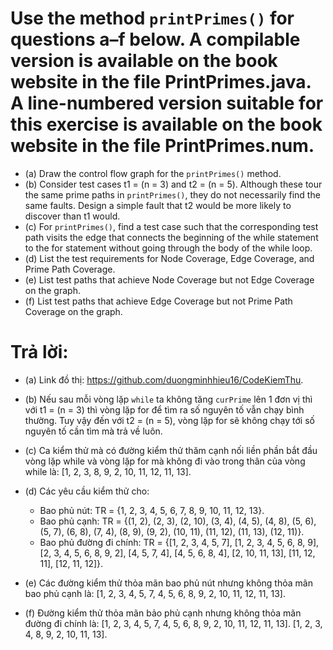 # Use the method `printPrimes()` for questions a–f below. A compilable version is available on the book website in the file PrintPrimes.java. A line-numbered version suitable for this exercise is available on the book website in the file PrintPrimes.num.
* (a) Draw the control flow graph for the `printPrimes()` method.
* (b) Consider test cases t1 = (n = 3) and t2 = (n = 5). Although these tour the same prime paths in `printPrimes()`, they do not necessarily find the same faults. Design a simple fault that t2 would be more likely to discover than t1 would.
* (c) For `printPrimes()`, find a test case such that the corresponding test path visits the edge that connects the beginning of the while statement to the for statement without going through the body of the while loop.
* (d) List the test requirements for Node Coverage, Edge Coverage, and Prime Path Coverage.
* (e) List test paths that achieve Node Coverage but not Edge Coverage on the graph.
* (f) List test paths that achieve Edge Coverage but not Prime Path Coverage on the graph.


# Trả lời:
* (a) Link đồ thị: <https://github.com/duongminhhieu16/CodeKiemThu>.

* (b) Nếu sau mỗi vòng lặp `while` ta không tăng `curPrime` lên 1 đơn vị thì với t1 = (n = 3) thì vòng lặp for để tìm ra số nguyên tố vẫn chạy bình thường. Tuy vậy đến với t2 = (n = 5), vòng lặp for sẽ không chạy tới số nguyên tố cần tìm mà trả về luôn.

* (c) Ca kiểm thử mà có đường kiểm thử thăm cạnh nối liền phần bắt đầu vòng lặp while và vòng lặp for mà không đi vào trong thân của vòng while là: [1, 2, 3, 8, 9, 2, 10, 11, 12, 11, 13].

* (d) Các yêu cầu kiểm thử cho:
	* Bao phủ nút: TR = {1, 2, 3, 4, 5, 6, 7, 8, 9, 10, 11, 12, 13}.
	* Bao phủ cạnh: TR = {(1, 2), (2, 3), (2, 10), (3, 4), (4, 5), (4, 8), (5, 6), (5, 7), (6, 8), (7, 4), (8, 9), (9, 2), (10, 11), (11, 12), (11, 13), (12, 11)}.
	* Bao phủ đường đi chính: TR = {[1, 2, 3, 4, 5, 7], [1, 2, 3, 4, 5, 6, 8, 9], [2, 3, 4, 5, 6, 8, 9, 2], [4, 5, 7, 4], [4, 5, 6, 8, 4], [2, 10, 11, 13], [11, 12, 11], [12, 11, 12]}.

* (e) Các đường kiểm thử thỏa mãn bao phủ nút nhưng không thỏa mãn bao phủ cạnh là:
[1, 2, 3, 4, 5, 7, 4, 5, 6, 8, 9, 2, 10, 11, 12, 11, 13].

* (f) Đường kiểm thử thỏa mãn bảo phủ cạnh nhưng không thỏa mãn đường đi chính là:
[1, 2, 3, 4, 5, 7, 4, 5, 6, 8, 9, 2, 10, 11, 12, 11, 13].
[1, 2, 3, 4, 8, 9, 2, 10, 11, 13].